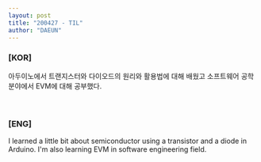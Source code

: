 ```yaml
---
layout: post
title: "200427 - TIL"
author: "DAEUN"
---
```


### [KOR]
아두이노에서 트랜지스터와 다이오드의 원리와 활용법에 대해 배웠고 소프트웨어 공학 분야에서 EVM에 대해 공부했다.
<br><br><br>
### [ENG]
I learned a little bit about semiconductor using a transistor and a diode in Arduino. I'm also learning EVM in software engineering field.